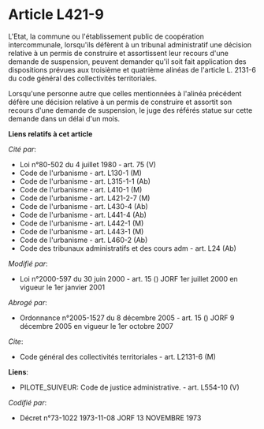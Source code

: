 # Article L421-9

L'Etat, la commune ou l'établissement public de coopération intercommunale, lorsqu'ils défèrent à un tribunal administratif
une décision relative à un permis de construire et assortissent leur recours d'une demande de suspension, peuvent demander
qu'il soit fait application des dispositions prévues aux troisième et quatrième alinéas de l'article L. 2131-6 du code
général des collectivités territoriales.

Lorsqu'une personne autre que celles mentionnées à l'alinéa précédent défère une décision relative à un permis de construire
et assortit son recours d'une demande de suspension, le juge des référés statue sur cette demande dans un délai d'un mois.

**Liens relatifs à cet article**

_Cité par_:

  - Loi n°80-502 du 4 juillet 1980 - art. 75 (V)
  - Code de l'urbanisme - art. L130-1 (M)
  - Code de l'urbanisme - art. L315-1-1 (Ab)
  - Code de l'urbanisme - art. L410-1 (M)
  - Code de l'urbanisme - art. L421-2-7 (M)
  - Code de l'urbanisme - art. L430-4 (Ab)
  - Code de l'urbanisme - art. L441-4 (Ab)
  - Code de l'urbanisme - art. L442-1 (M)
  - Code de l'urbanisme - art. L443-1 (M)
  - Code de l'urbanisme - art. L460-2 (Ab)
  - Code des tribunaux administratifs et des cours adm - art. L24 (Ab)

_Modifié par_:

  - Loi n°2000-597 du 30 juin 2000 - art. 15 () JORF 1er juillet 2000 en vigueur le 1er janvier 2001

_Abrogé par_:

  - Ordonnance n°2005-1527 du 8 décembre 2005 - art. 15 () JORF 9 décembre 2005 en vigueur le 1er octobre 2007

_Cite_:

  - Code général des collectivités territoriales - art. L2131-6 (M)

**Liens**:

  - PILOTE_SUIVEUR: Code de justice administrative. - art. L554-10 (V)

_Codifié par_:

  - Décret n°73-1022 1973-11-08 JORF 13 NOVEMBRE 1973
